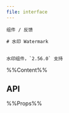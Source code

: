 ```yaml
---
file: interface
---
```


`````
组件 / 反馈

# 水印 Watermark


水印组件，`2.56.0` 支持
`````


%%Content%%

## API

%%Props%%
